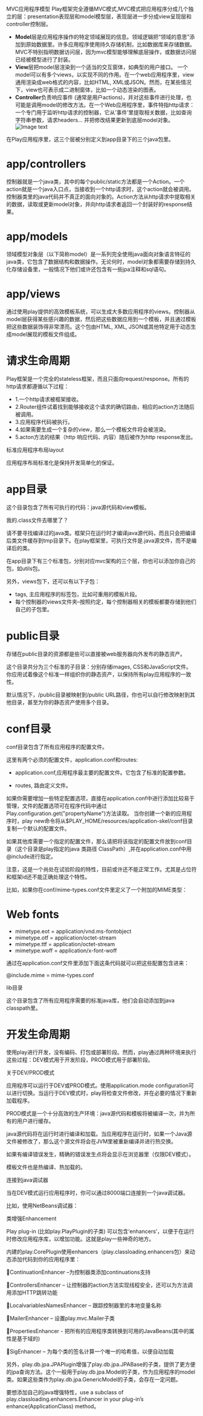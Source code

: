 MVC应用程序模型
Play框架完全遵循MVC模式,MVC模式把应用程序分成几个独立的层：presentation表现层和model模型层，表现层进一步分成view呈现层和controller控制层。
 - **Model**层是应用程序操作的特定领域展现的信息。领域逻辑把“领域的意思”添加到原始数据里。许多应用程序使用持久存储机制，比如数据库来存储数据。MVC不特别指明数据访问层，因为mvc模型能够理解底层操作，或数据访问层已经被模型进行了封装。
 - **View**层把model层渲染到一个适当的交互窗体，如典型的用户接口。 一个model可以有多个views，以实现不同的作用。在一个web应用程序里，view通用渲染成web格式的内容，比如HTML, XML或JSON。然而，在某些情况下，view也可表示成二进制窗体，比如一个动态渲染的图表。
-  **Controller**负责响应事件 (通常是用户actions)，并对这些事件进行处理，也可能是调用model的修改方法。在一个Web应用程序里，事件特指http请求：一个专门用于监听http请求的控制器，它从’事件’里提取相关数据，比如查询字符串参数，请求headers… 并把修改结果更新到底层model对象。
![Image text](img/1.png) 

在Play应用程序里，这三个层被分别定义到app目录下的三个java包里。
 # app/controllers
控制器就是一个java类，其中的每个public/static方法都是一个Action。一个action就是一个java入口点，当接收到一个http请求时，这个action就会被调用。控制器类里的java代码并不真正的面向对象的。Action方法从http请求中提取相关的数据，读取或更新model对象，并向http请求者返回一个封装好的response结果。
 # app/models
领域模型对象层（以下简称model）是一系列完全使用java面向对象语言特征的java类，它包含了数据结构和数据操作。无论何时，model对象都需要存储到持久化存储设备里，一般情况下他们或许还包含有一些jpa注释和sql语句。
 # app/views
通过使用play提供的高效模板系统，可以生成大多数应用程序的views。控制器从model层获得某些感兴趣的数据，然后把这些数据应用到一个模板，并且通过模板把这些数据装饰得非常漂亮。这个包由HTML, XML, JSON或其他特定用于动态生成model展现的模板文件组成。
 # 请求生命周期
Play框架是一个完全的stateless框架，而且只面向request/response。所有的http请求都遵循以下过程：
- 1.一个http请求被框架接收。
- 2.Router组件试着找到能够接收这个请求的确切路由，相应的action方法随后被调用。
- 3.应用程序代码被执行。
- 4.如果需要生成一个复杂的view，那么一个模板文件将会被渲染。
- 5.acton方法的结果（http 响应代码、内容）随后被作为http response发出。

标准应用程序布局layout  

应用程序布局标准化是保持开发简单化的保证。  

 # app目录
这个目录包含了所有可执行的代码：java源代码和view模板。  

我的.class文件去哪里了？  


请不要寻找编译过的java类。框架只在运行时才编译java源代码，而且只会把编译后类文件缓存到tmp目录下。在play框架里，可执行文件是.java源文件，而不是编译后的类。  

在app目录下有三个标准包，分别对应mvc架构的三个层，你也可以添加你自己的包，如utils包。  

另外，views包下，还可以有以下子包：  

 - tags, 主应用程序的标签包，比如可重用的模板片段。
 - 每个控制器的views文件夹–按照约定，每个控制器相关的模板都要存储到他们自己的子包里。
 
 # public目录
存储在public目录的资源都是些可以直接被web服务器向外发布的静态资产。  

这个目录共分为三个标准的子目录：分别存储images, CSS和JavaScript文件。 你应用试着像这个标准一样组织你的静态资产，以保持所有play应用程序的一致性。  

默认情况下，/public目录被映射到/public URL路径，你也可以自行修改映射到其他目录，甚至为你的静态资产使用多个目录。  

 # conf目录
conf目录包含了所有应用程序的配置文件。 

这里有两个必须的配置文件，application.conf和routes:  

 - application.conf,应用程序最主要的配置文件。它包含了标准的配置参数。   

 - routes, 路由定义文件。  

如果你需要增加一些特定配置选项，直接在application.conf中进行添加比较易于管理，文件的配置选项可在程序代码中通过Play.configuration.get("propertyName")方法读取。 当你创建一个新的应用程序时，play new命令将从$PLAY_HOME/resources/application-skel/conf目录复制一个默认的配置文件。  

如果其他库需要一个指定的配置文件，那么请把将该指定的配置文件放到conf目录（这个目录是play指定的java 类路径 ClassPath）,并在application.conf中用@include进行指定。  

注意，这是一个尚处在试验阶段的特性，目前或许还不能正常工作。尤其是占位符和框架id还不能正确处理这个特性。  

比如，如果你在conf/mime-types.conf文件里定义了一个附加的MIME类型：  

 # Web fonts
 - mimetype.eot = application/vnd.ms-fontobject
 - mimetype.otf = application/octet-stream
 - mimetype.ttf = application/octet-stream
 - mimetype.woff = application/x-font-woff

通过在application.conf文件里添加下面这条代码就可以把这些配置包含进来：  

@include.mime = mime-types.conf  

lib目录  

这个目录包含了所有应用程序需要的标准java库，他们会自动添加到java classpath里。  

 # 开发生命周期  

使用play进行开发，没有编码、打包或部署阶段。然而，play通过两种环境来执行这些过程：DEV模式用于开发阶段，PROD模式用于部署阶段。  

关于DEV/PROD模式  


应用程序可以运行于DEV或PROD模式。使用application.mode configuration可以进行切换。当运行于DEV模式时，play将检查文件修改，并在必要的情况下重新加载程序。  


PROD模式是一个十分高效的生产环境：java源代码和模板将被编译一次，并为所有的用户进行缓存。  

java源代码将在运行时进行编译和加载。当应用程序在运行时，如果一个Java源文件被修改了，那么这个源文件将会在JVM里被重新编译并进行热交换。  

如果有编译错误发生，精确的错误发生点将会显示在浏览器里（仅限DEV模式）。  

模板文件也是热编译、热加载的。  

连接到java调试器  

当在DEV模式运行应用程序时，你可以通过8000端口连接到一个java调试器。  

比如，使用NetBeans调试器：  


类增强Enhancement  

Play plug-in (比如play.PlayPlugin的子类) 可以包含‘enhancers’，以便于在运行时修改应用程序库，以增加功能。这就是play一些神奇的地方。  

内建的play.CorePlugin使用enhancers（play.classloading.enhancers包）来动态添加代码到你的应用程序里：  

ContinuationEnhancer –为控制器类添加continuations支持  

ControllersEnhancer – 让控制器的action方法实现线程安全，还可以为方法调用添加HTTP跳转功能 

LocalvariablesNamesEnhancer – 跟踪控制器里的本地变量名称  

MailerEnhancer – 设置play.mvc.Mailer子类  

PropertiesEnhancer - 把所有的应用程序类转换到可用的JavaBeans(其中的属性是基于域的)   

SigEnhancer – 为每个类的签名计算一个唯一的哈希值，以便自动加载  

另外，play.db.jpa.JPAPlugin增强了play.db.jpa.JPABase的子类，提供了更方便的jpa查询方法。这个一般用于play.db.jpa.Model的子类，作为应用程序的model类。如果这些类作为play.db.jpa.GenericModel的子类，会存在一定问题。  

要想添加自己的java增强特性，use a subclass of play.classloading.enhancers.Enhancer in your plug-in’s enhance(ApplicationClass) method。
